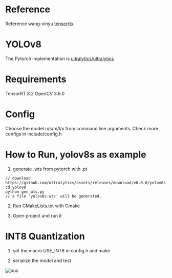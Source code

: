 
# Reference 
Reference wang-xinyu [tensorrtx](https://github.com/wang-xinyu/tensorrtx)

# YOLOv8
The Pytorch implementation is [ultralytics/ultralytics](https://github.com/ultralytics/ultralytics)


# Requirements
TensorRT 8.2
OpenCV 3.6.0

# Config
Choose the model n/s/m/l/x from command line arguments.
Check more configs in include/config.h

# How to Run, yolov8s as example
1. generate .wts from pytorch with .pt
```
// download https://github.com/ultralytics/assets/releases/download/v0.0.0/yolov8s.pt
cd yolov8
python gen_wts.py
// a file 'yolov8s.wts' will be generated.
```
2. Run CMakeLists.txt with Cmake

3. Open project and run it

# INT8 Quantization
1. set the macro USE_INT8 in config.h and make

2. serialize the model and test

![bus](https://github.com/tianqiang1223/yolov8_tensorrt/blob/main/images/bus.jpg)
